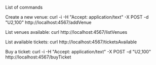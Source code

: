 List of commands

Create a new venue:
    curl -i -H "Accept: application/text" -X POST -d "U2,100" http://localhost:4567/addVenue

List venues available:
    curl http://localhost:4567/listVenues

List available tickets:
    curl http://localhost:4567/ticketsAvailable

Buy a ticket:
    curl -i -H "Accept: application/text" -X POST -d "U2,100" http://localhost:4567/buyTicket
